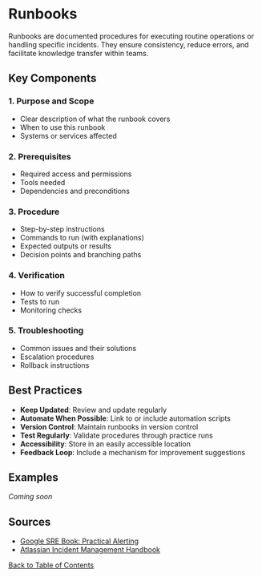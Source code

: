 # Runbooks

Runbooks are documented procedures for executing routine operations or handling specific incidents. They ensure consistency, reduce errors, and facilitate knowledge transfer within teams.

## Key Components

### 1. Purpose and Scope
- Clear description of what the runbook covers
- When to use this runbook
- Systems or services affected

### 2. Prerequisites
- Required access and permissions
- Tools needed
- Dependencies and preconditions

### 3. Procedure
- Step-by-step instructions
- Commands to run (with explanations)
- Expected outputs or results
- Decision points and branching paths

### 4. Verification
- How to verify successful completion
- Tests to run
- Monitoring checks

### 5. Troubleshooting
- Common issues and their solutions
- Escalation procedures
- Rollback instructions

## Best Practices

- **Keep Updated**: Review and update regularly
- **Automate When Possible**: Link to or include automation scripts
- **Version Control**: Maintain runbooks in version control
- **Test Regularly**: Validate procedures through practice runs
- **Accessibility**: Store in an easily accessible location
- **Feedback Loop**: Include a mechanism for improvement suggestions

## Examples

*Coming soon*

## Sources

- [Google SRE Book: Practical Alerting](https://sre.google/sre-book/practical-alerting/)
- [Atlassian Incident Management Handbook](https://www.atlassian.com/incident-management/handbook)

[Back to Table of Contents](/README.md)